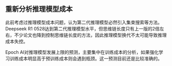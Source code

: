  ## 重新分析推理模型成本

此前考虑过推理模型成本问题，认为第二代推理模型必然引入集束搜索等方法。Deepseek R1 0528达到第二代推理模型水平，但思维链长度只有上一版的2倍左右，不少论文也降到控制思维链长度的方法，因此推理模型换代不太可能导致推理成本失控。

Epoch AI对推理模型发展上限的预测，主要集中在训练成本的分析，如果强化学习训练成本明显高于预训练成本则会遇到瓶颈。这一预测目前还是比较准确的。